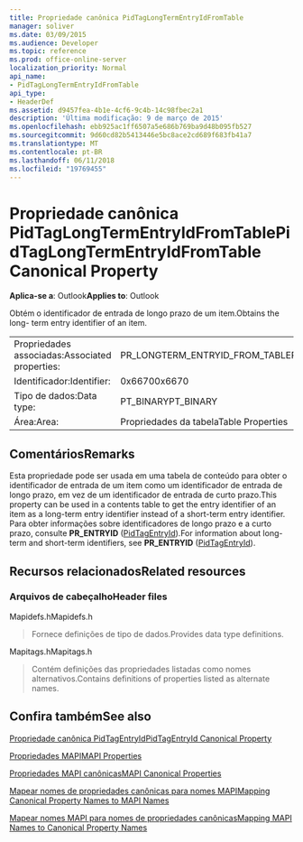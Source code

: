 ```yaml
---
title: Propriedade canônica PidTagLongTermEntryIdFromTable
manager: soliver
ms.date: 03/09/2015
ms.audience: Developer
ms.topic: reference
ms.prod: office-online-server
localization_priority: Normal
api_name:
- PidTagLongTermEntryIdFromTable
api_type:
- HeaderDef
ms.assetid: d9457fea-4b1e-4cf6-9c4b-14c98fbec2a1
description: 'Última modificação: 9 de março de 2015'
ms.openlocfilehash: ebb925ac1ff6507a5e686b769ba9d48b095fb527
ms.sourcegitcommit: 9d60cd82b5413446e5bc8ace2cd689f683fb41a7
ms.translationtype: MT
ms.contentlocale: pt-BR
ms.lasthandoff: 06/11/2018
ms.locfileid: "19769455"
---
```

# <a name="pidtaglongtermentryidfromtable-canonical-property"></a><span data-ttu-id="1cfaf-103">Propriedade canônica PidTagLongTermEntryIdFromTable</span><span class="sxs-lookup"><span data-stu-id="1cfaf-103">PidTagLongTermEntryIdFromTable Canonical Property</span></span>

  
  
<span data-ttu-id="1cfaf-104">**Aplica-se a**: Outlook</span><span class="sxs-lookup"><span data-stu-id="1cfaf-104">**Applies to**: Outlook</span></span> 
  
<span data-ttu-id="1cfaf-105">Obtém o identificador de entrada de longo prazo de um item.</span><span class="sxs-lookup"><span data-stu-id="1cfaf-105">Obtains the long- term entry identifier of an item.</span></span>
  
|||
|:-----|:-----|
|<span data-ttu-id="1cfaf-106">Propriedades associadas:</span><span class="sxs-lookup"><span data-stu-id="1cfaf-106">Associated properties:</span></span>  <br/> |<span data-ttu-id="1cfaf-107">PR_LONGTERM_ENTRYID_FROM_TABLE</span><span class="sxs-lookup"><span data-stu-id="1cfaf-107">PR_LONGTERM_ENTRYID_FROM_TABLE</span></span>  <br/> |
|<span data-ttu-id="1cfaf-108">Identificador:</span><span class="sxs-lookup"><span data-stu-id="1cfaf-108">Identifier:</span></span>  <br/> |<span data-ttu-id="1cfaf-109">0x6670</span><span class="sxs-lookup"><span data-stu-id="1cfaf-109">0x6670</span></span>  <br/> |
|<span data-ttu-id="1cfaf-110">Tipo de dados:</span><span class="sxs-lookup"><span data-stu-id="1cfaf-110">Data type:</span></span>  <br/> |<span data-ttu-id="1cfaf-111">PT_BINARY</span><span class="sxs-lookup"><span data-stu-id="1cfaf-111">PT_BINARY</span></span>  <br/> |
|<span data-ttu-id="1cfaf-112">Área:</span><span class="sxs-lookup"><span data-stu-id="1cfaf-112">Area:</span></span>  <br/> |<span data-ttu-id="1cfaf-113">Propriedades da tabela</span><span class="sxs-lookup"><span data-stu-id="1cfaf-113">Table Properties</span></span>  <br/> |
   
## <a name="remarks"></a><span data-ttu-id="1cfaf-114">Comentários</span><span class="sxs-lookup"><span data-stu-id="1cfaf-114">Remarks</span></span>

<span data-ttu-id="1cfaf-115">Esta propriedade pode ser usada em uma tabela de conteúdo para obter o identificador de entrada de um item como um identificador de entrada de longo prazo, em vez de um identificador de entrada de curto prazo.</span><span class="sxs-lookup"><span data-stu-id="1cfaf-115">This property can be used in a contents table to get the entry identifier of an item as a long-term entry identifier instead of a short-term entry identifier.</span></span> <span data-ttu-id="1cfaf-116">Para obter informações sobre identificadores de longo prazo e a curto prazo, consulte **PR_ENTRYID** ([PidTagEntryId](pidtagentryid-canonical-property.md)).</span><span class="sxs-lookup"><span data-stu-id="1cfaf-116">For information about long-term and short-term identifiers, see **PR_ENTRYID** ([PidTagEntryId](pidtagentryid-canonical-property.md)).</span></span>
  
## <a name="related-resources"></a><span data-ttu-id="1cfaf-117">Recursos relacionados</span><span class="sxs-lookup"><span data-stu-id="1cfaf-117">Related resources</span></span>

### <a name="header-files"></a><span data-ttu-id="1cfaf-118">Arquivos de cabeçalho</span><span class="sxs-lookup"><span data-stu-id="1cfaf-118">Header files</span></span>

<span data-ttu-id="1cfaf-119">Mapidefs.h</span><span class="sxs-lookup"><span data-stu-id="1cfaf-119">Mapidefs.h</span></span>
  
> <span data-ttu-id="1cfaf-120">Fornece definições de tipo de dados.</span><span class="sxs-lookup"><span data-stu-id="1cfaf-120">Provides data type definitions.</span></span>
    
<span data-ttu-id="1cfaf-121">Mapitags.h</span><span class="sxs-lookup"><span data-stu-id="1cfaf-121">Mapitags.h</span></span>
  
> <span data-ttu-id="1cfaf-122">Contém definições das propriedades listadas como nomes alternativos.</span><span class="sxs-lookup"><span data-stu-id="1cfaf-122">Contains definitions of properties listed as alternate names.</span></span>
    
## <a name="see-also"></a><span data-ttu-id="1cfaf-123">Confira também</span><span class="sxs-lookup"><span data-stu-id="1cfaf-123">See also</span></span>



[<span data-ttu-id="1cfaf-124">Propriedade canônica PidTagEntryId</span><span class="sxs-lookup"><span data-stu-id="1cfaf-124">PidTagEntryId Canonical Property</span></span>](pidtagentryid-canonical-property.md)


[<span data-ttu-id="1cfaf-125">Propriedades MAPI</span><span class="sxs-lookup"><span data-stu-id="1cfaf-125">MAPI Properties</span></span>](mapi-properties.md)
  
[<span data-ttu-id="1cfaf-126">Propriedades MAPI canônicas</span><span class="sxs-lookup"><span data-stu-id="1cfaf-126">MAPI Canonical Properties</span></span>](mapi-canonical-properties.md)
  
[<span data-ttu-id="1cfaf-127">Mapear nomes de propriedades canônicas para nomes MAPI</span><span class="sxs-lookup"><span data-stu-id="1cfaf-127">Mapping Canonical Property Names to MAPI Names</span></span>](mapping-canonical-property-names-to-mapi-names.md)
  
[<span data-ttu-id="1cfaf-128">Mapear nomes MAPI para nomes de propriedades canônicas</span><span class="sxs-lookup"><span data-stu-id="1cfaf-128">Mapping MAPI Names to Canonical Property Names</span></span>](mapping-mapi-names-to-canonical-property-names.md)

